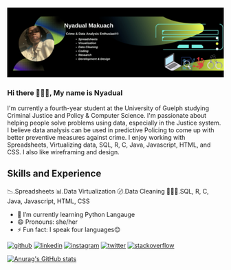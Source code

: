 
![I'm a crime and data analysis enthusiast](https://github.com/nmakuach/nmakuach/blob/main/Banner.png)

### Hi there 👋🏾😊, My name is Nyadual

I'm currently a fourth-year student at the University of Guelph studying Criminal Justice and Policy & Computer Science.
I'm passionate about helping people solve problems using data, especially in the Justice system.
I believe data analysis can be used in predictive Policing to come up with better preventive measures against crime.
I enjoy working with Spreadsheets, Virtualizing data, SQL, R, C, Java, Javascript, HTML, and CSS. I also like wireframing and design.


## Skills and Experience

📉.Spreadsheets
📊.Data Virtualization
〄.Data Cleaning
👩🏾‍💻.SQL, R, C, Java, Javascript, HTML, CSS


- 🌱 I’m currently learning Python Langauge 
- 😄 Pronouns: she/her 
- ⚡ Fun fact: I speak four languages😊 


[<img src='https://cdn.jsdelivr.net/npm/simple-icons@3.0.1/icons/github.svg' alt='github' height='40'>](https://github.com/nmakuach)  [<img src='https://cdn.jsdelivr.net/npm/simple-icons@3.0.1/icons/linkedin.svg' alt='linkedin' height='40'>](https://www.linkedin.com/in/nyadual/)  [<img src='https://cdn.jsdelivr.net/npm/simple-icons@3.0.1/icons/instagram.svg' alt='instagram' height='40'>](https://www.instagram.com/nydual/)  [<img src='https://cdn.jsdelivr.net/npm/simple-icons@3.0.1/icons/twitter.svg' alt='twitter' height='40'>](https://twitter.com/nyadual)  [<img src='https://cdn.jsdelivr.net/npm/simple-icons@3.0.1/icons/stackoverflow.svg' alt='stackoverflow' height='40'>](https://stackoverflow.com/users/nyadual)  


[![Anurag's GitHub stats](https://github-readme-stats.vercel.app/api?username=nmakuach)](https://github.com/anuraghazra/github-readme-stats)

